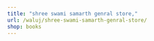 ```yaml
---
title: "shree swami samarth genral store,"
url: /waluj/shree-swami-samarth-genral-store/
shop: books
---
```

